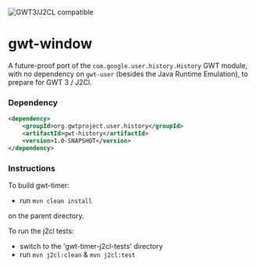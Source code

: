 ![GWT3/J2CL compatible](https://img.shields.io/badge/GWT3/J2CL-compatible-brightgreen.svg)

# gwt-window

A future-proof port of the `com.google.user.history.History` GWT module,
with no dependency on `gwt-user` (besides the Java Runtime Emulation),
to prepare for GWT 3 / J2Cl.

### Dependency

```xml
<dependency>
    <groupId>org.gwtproject.user.history</groupId>
    <artifactId>gwt-history</artifactId>
    <version>1.0-SNAPSHOT</version>
</dependency>
```

### Instructions
To build gwt-timer:

* run `mvn clean install`

on the parent directory.

To run the j2cl tests:

* switch to the 'gwt-timer-j2cl-tests' directory
* run `mvn j2cl:clean` & `mvn j2cl:test`

